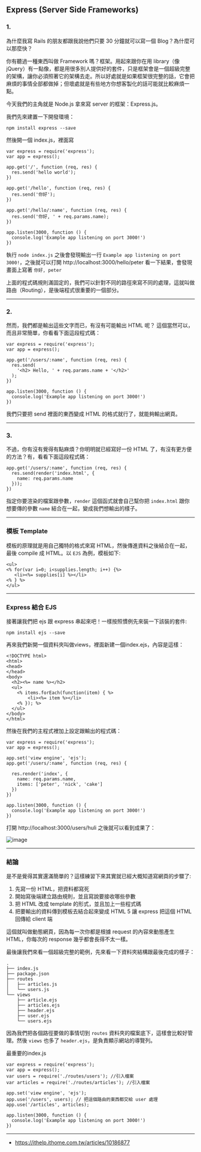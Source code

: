 ## Express (Server Side Frameworks)

### 1.
為什麼我寫 Rails 的朋友都跟我說他們只要 30 分鐘就可以寫一個 Blog？為什麼可以那麼快？

你有聽過一種東西叫做 Framework 嗎？框架。用起來跟你在用 library（像 jQuery）有一點像，都是用很多別人提供好的套件，只是框架會是一個超級完整的架構，讓你必須照著它的架構去走。所以好處就是如果框架很完整的話，它會把麻煩的事情全部都做掉；但壞處就是有些地方你想客製化的話可能就比較麻煩一點。

今天我們的主角就是 Node.js 拿來寫 server 的框架：Express.js。

我們先來建置一下開發環境：
```
npm install express --save
```

然後開一個 index.js，裡面寫
```
var express = require('express');
var app = express();

app.get('/', function (req, res) {
  res.send('hello world');
})

app.get('/hello', function (req, res) {
  res.send('你好');
})

app.get('/hello/:name', function (req, res) {
  res.send('你好, ' + req.params.name);
})

app.listen(3000, function () {
  console.log('Example app listening on port 3000!')
})
```

執行 `node index.js` 之後會發現輸出一行 `Example app listening on port 3000!`，之後就可以打開 http://localhost:3000/hello/peter 看一下結果，會發現畫面上寫著 `你好, peter`

上面的程式碼規則滿固定的，我們可以針對不同的路徑來寫不同的處理，這就叫做路由（Routing），是後端程式很重要的一個部分。

---

### 2.
然而，我們都是輸出這些文字而已，有沒有可能輸出 HTML 呢？ 這個當然可以，而且非常簡單，你看看下面這段程式碼：
```
var express = require('express');
var app = express();

app.get('/users/:name', function (req, res) {
  res.send(
    '<h2> Hello, ' + req.params.name + '</h2>' 
  );
})

app.listen(3000, function () {
  console.log('Example app listening on port 3000!')
})
```
我們只要把 send 裡面的東西變成 HTML 的格式就行了，就能夠輸出網頁。

---

### 3.
不過，你有沒有覺得有點麻煩？你明明就已經寫好一份 HTML 了，有沒有更方便的方法？有，看看下面這段程式碼：
```
app.get('/users/:name', function (req, res) {
  res.send(render('index.html', {
    name: req.params.name
  }));
})
```
指定你要渲染的檔案跟參數，`render` 這個函式就會自己幫你把 `index.html` 跟你想要傳的參數 `name` 結合在一起，變成我們想輸出的樣子。

---

### 模板 Template
模板的原理就是用自己獨特的格式來寫 HTML，然後傳進資料之後結合在一起，最後 compile 成 HTML。以 `EJS` 為例，模板如下:
```
<ul>
<% for(var i=0; i<supplies.length; i++) {%>
   <li><%= supplies[i] %></li>
<% } %>
</ul>
```

---

### Express 結合 EJS

接著讓我們把 ejs 跟 express 串起來吧！一樣按照慣例先來裝一下該裝的套件:

```
npm install ejs --save
```

再來我們新開一個資料夾叫做views，裡面新建一個index.ejs，內容是這樣：
```
<!DOCTYPE html>
<html>
<head>
</head>
<body>
  <h2><%= name %></h2>
  <ul>
    <% items.forEach(function(item) { %>
        <li><%= item %></li>
    <% }); %>
  </ul>
</body>
</html>
```

然後在我們的主程式裡加上設定跟輸出的程式碼：
```
var express = require('express');
var app = express();

app.set('view engine', 'ejs');
app.get('/users/:name', function (req, res) {

  res.render('index', { 
    name: req.params.name,
    items: ['peter', 'nick', 'cake']
  })
})

app.listen(3000, function () {
  console.log('Example app listening on port 3000!')
})
```

打開 http://localhost:3000/users/huli 之後就可以看到成果了：

![image](https://d1dwq032kyr03c.cloudfront.net/upload/images/20161221/20091346H78Yjo3aDE.png)

---

### 結論
是不是覺得其實還滿簡單的？這樣練習下來其實就已經大概知道寫網頁的步驟了:

1. 先寫一份 HTML，把資料都寫死
2. 開始寫後端建立路由規則，並且寫說要接收哪些參數
3. 把 HTML 改成 template 的形式，並且加上一些程式碼
4. 把要輸出的資料傳到模板去結合起來變成 HTML
5 讓 express 把這個 HTML 回傳給 client 端

這個就叫做動態網頁，因為每一次你都是根據 request 的內容來動態產生 HTML，你每次的 response 幾乎都會長得不太一樣。

最後讓我們來看一個超級完整的範例，先來看一下資料夾結構跟最後完成的樣子：

```
.
├── index.js
├── package.json
├── routes
│   ├── articles.js
│   └── users.js
└── views
    ├── article.ejs
    ├── articles.ejs
    ├── header.ejs
    ├── user.ejs
    └── users.ejs
```    

因為我們把各個路徑要做的事情切到 `routes` 資料夾的檔案底下，這樣會比較好管理。然後 `views` 也多了 `header.ejs`，是負責顯示網站的導覽列。

最重要的index.js
```
var express = require('express');
var app = express();
var users = require('./routes/users'); //引入檔案
var articles = require('./routes/articles'); //引入檔案

app.set('view engine', 'ejs');
app.use('/users', users); // 把這個路由的東西都交給 user 處理
app.use('/articles', articles);

app.listen(3000, function () {
  console.log('Example app listening on port 3000!')
})
```

---
* https://ithelp.ithome.com.tw/articles/10186877
